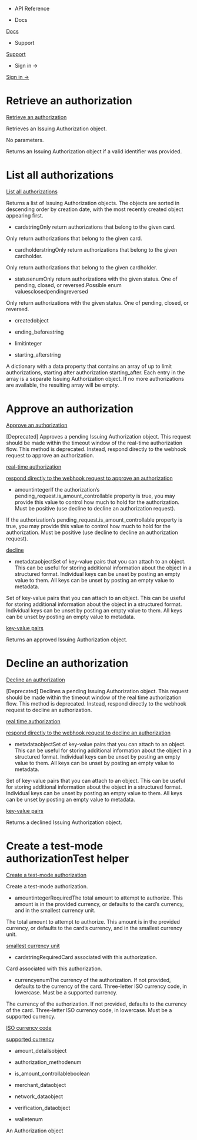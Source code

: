 - API Reference

- Docs

[Docs](/)

- Support

[Support](https://support.stripe.com)

- Sign in →

[Sign in →](https://dashboard.stripe.com/login)

# Retrieve an authorization

[Retrieve an authorization](/api/issuing/authorizations/retrieve)

Retrieves an Issuing Authorization object.

No parameters.

Returns an Issuing Authorization object if a valid identifier was provided.

# List all authorizations

[List all authorizations](/api/issuing/authorizations/list)

Returns a list of Issuing Authorization objects. The objects are sorted in descending order by creation date, with the most recently created object appearing first.

- cardstringOnly return authorizations that belong to the given card.

Only return authorizations that belong to the given card.

- cardholderstringOnly return authorizations that belong to the given cardholder.

Only return authorizations that belong to the given cardholder.

- statusenumOnly return authorizations with the given status. One of pending, closed, or reversed.Possible enum valuesclosedpendingreversed

Only return authorizations with the given status. One of pending, closed, or reversed.

- createdobject

- ending_beforestring

- limitinteger

- starting_afterstring

A dictionary with a data property that contains an array of up to limit authorizations, starting after authorization starting_after. Each entry in the array is a separate Issuing Authorization object. If no more authorizations are available, the resulting array will be empty.

# Approve an authorization

[Approve an authorization](/api/issuing/authorizations/approve)

[Deprecated] Approves a pending Issuing Authorization object. This request should be made within the timeout window of the real-time authorization flow. This method is deprecated. Instead, respond directly to the webhook request to approve an authorization.

[real-time authorization](/issuing/controls/real-time-authorizations)

[respond directly to the webhook request to approve an authorization](/issuing/controls/real-time-authorizations#authorization-handling)

- amountintegerIf the authorization’s pending_request.is_amount_controllable property is true, you may provide this value to control how much to hold for the authorization. Must be positive (use decline to decline an authorization request).

If the authorization’s pending_request.is_amount_controllable property is true, you may provide this value to control how much to hold for the authorization. Must be positive (use decline to decline an authorization request).

[decline](/api/issuing/authorizations/decline)

- metadataobjectSet of key-value pairs that you can attach to an object. This can be useful for storing additional information about the object in a structured format. Individual keys can be unset by posting an empty value to them. All keys can be unset by posting an empty value to metadata.

Set of key-value pairs that you can attach to an object. This can be useful for storing additional information about the object in a structured format. Individual keys can be unset by posting an empty value to them. All keys can be unset by posting an empty value to metadata.

[key-value pairs](/api/metadata)

Returns an approved Issuing Authorization object.

# Decline an authorization

[Decline an authorization](/api/issuing/authorizations/decline)

[Deprecated] Declines a pending Issuing Authorization object. This request should be made within the timeout window of the real time authorization flow. This method is deprecated. Instead, respond directly to the webhook request to decline an authorization.

[real time authorization](/issuing/controls/real-time-authorizations)

[respond directly to the webhook request to decline an authorization](/issuing/controls/real-time-authorizations#authorization-handling)

- metadataobjectSet of key-value pairs that you can attach to an object. This can be useful for storing additional information about the object in a structured format. Individual keys can be unset by posting an empty value to them. All keys can be unset by posting an empty value to metadata.

Set of key-value pairs that you can attach to an object. This can be useful for storing additional information about the object in a structured format. Individual keys can be unset by posting an empty value to them. All keys can be unset by posting an empty value to metadata.

[key-value pairs](/api/metadata)

Returns a declined Issuing Authorization object.

# Create a test-mode authorizationTest helper

[Create a test-mode authorization](/api/issuing/authorizations/test_mode_create)

Create a test-mode authorization.

- amountintegerRequiredThe total amount to attempt to authorize. This amount is in the provided currency, or defaults to the card’s currency, and in the smallest currency unit.

The total amount to attempt to authorize. This amount is in the provided currency, or defaults to the card’s currency, and in the smallest currency unit.

[smallest currency unit](/currencies#zero-decimal)

- cardstringRequiredCard associated with this authorization.

Card associated with this authorization.

- currencyenumThe currency of the authorization. If not provided, defaults to the currency of the card. Three-letter ISO currency code, in lowercase. Must be a supported currency.

The currency of the authorization. If not provided, defaults to the currency of the card. Three-letter ISO currency code, in lowercase. Must be a supported currency.

[ISO currency code](https://www.iso.org/iso-4217-currency-codes.html)

[supported currency](https://stripe.com/docs/currencies)

- amount_detailsobject

- authorization_methodenum

- is_amount_controllableboolean

- merchant_dataobject

- network_dataobject

- verification_dataobject

- walletenum

An Authorization object

